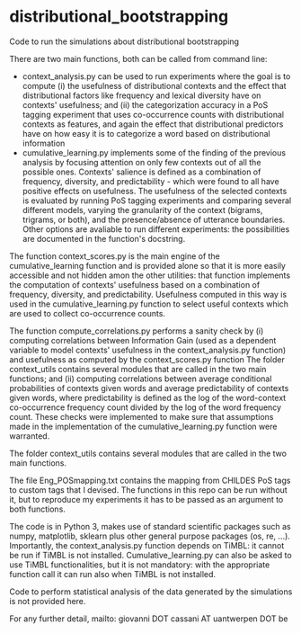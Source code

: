 # distributional_bootstrapping
Code to run the simulations about distributional bootstrapping

There are two main functions, both can be called from command line:
 - context_analysis.py can be used to run experiments where the goal is to compute (i) the usefulness of distributional contexts and the effect that distributional factors like frequency and lexical diversity have on contexts' usefulness; and (ii) the categorization accuracy in a PoS tagging experiment that uses co-occurrence counts with distributional contexts as features, and again the effect that distributional predictors have on how easy it is to categorize a word based on distributional information
 - cumulative_learning.py implements some of the finding of the previous analysis by focusing attention on only few contexts out of all the possible ones. Contexts' salience is defined as a combination of frequency, diversity, and predictability - which were found to all have positive effects on usefulness. The usefulness of the selected contexts is evaluated by running PoS tagging experiments and comparing several different models, varying the granularity of the context (bigrams, trigrams, or both), and the presence/absence of utterance boundaries. Other options are avaliable to run different experiments: the possibilities are documented in the function's docstring.

The function context_scores.py is the main engine of the cumulative_learning function and is provided alone so that it is more easily accessible and not hidden amon the other utilities: that function implements the computation of contexts' usefulness based on a combination of frequency, diversity, and predictability. Usefulness computed in this way is used in the cumulative_learning.py function to select useful contexts which are used to collect co-occurrence counts.

The function compute_correlations.py performs a sanity check by (i) computing correlations between Information Gain (used as a dependent variable to model contexts' usefulness in the context_analysis.py function) and usefulness as computed by the context_scores.py function
The folder context_utils contains several modules that are called in the two main functions; and (ii) computing correlations between average conditional probabilities of contexts given words and average predictability of contexts given words, where predictability is defined as the log of the word-context co-occurrence frequency count divided by the log of the word frequency count. These checks were implemented to make sure that assumptions made in the implementation of the cumulative_learning.py function were warranted.

The folder context_utils contains several modules that are called in the two main functions.

The file Eng_POSmapping.txt contains the mapping from CHILDES PoS tags to custom tags that I devised. The functions in this repo can be run without it, but to reproduce my experiments it has to be passed as an argument to both functions.

The code is in Python 3, makes use of standard scientific packages such as numpy, matplotlib, sklearn plus other general purpose packages (os, re, ...). Importantly, the context_analysis.py function depends on TiMBL: it cannot be run if TiMBL is not installed. Cumulative_learning.py can also be asked to use TiMBL functionalities, but it is not mandatory: with the appropriate function call it can run also when TiMBL is not installed.

Code to perform statistical analysis of the data generated by the simulations is not provided here.

For any further detail, mailto: giovanni DOT cassani AT uantwerpen DOT be
